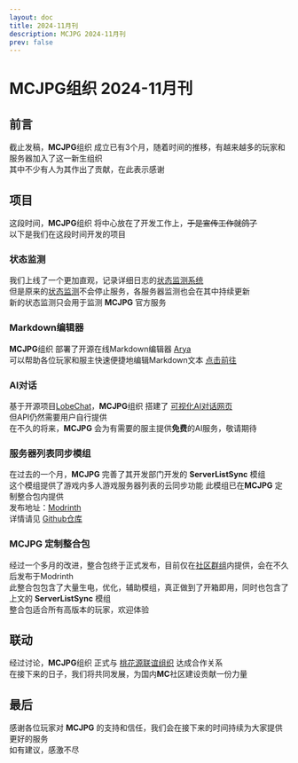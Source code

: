 ```yaml
---
layout: doc
title: 2024-11月刊
description: MCJPG 2024-11月刊
prev: false
---
```

# MCJPG组织 2024-11月刊

## 前言

截止发稿，**MCJPG**组织 成立已有3个月，随着时间的推移，有越来越多的玩家和服务器加入了这一新生组织  
其中不少有人为其作出了贡献，在此表示感谢

## 项目

这段时间，**MCJPG**组织 将中心放在了开发工作上，~~于是宣传工作就鸽了~~  
以下是我们在这段时间开发的项目

### 状态监测

我们上线了一个更加直观，记录详细日志的[状态监测系统](https://bstatus.mcjpg.org/)  
但是原来的[状态监测](https://status.mcjpg.org/)不会停止服务，各服务器监测也会在其中持续更新  
新的状态监测只会用于监测 **MCJPG** 官方服务

### Markdown编辑器

**MCJPG**组织 部署了开源在线Markdown编辑器 [Arya](https://github.com/nicejade/markdown-online-editor)  
可以帮助各位玩家和服主快速便捷地编辑Markdown文本
[点击前往](https://editor.mcjpg.org)

### AI对话

基于开源项目[LobeChat](https://github.com/lobehub/lobe-chat)，**MCJPG**组织 搭建了 [可视化AI对话网页](https://chat.mcjpg.org/)  
但API仍然需要用户自行提供  
在不久的将来，**MCJPG** 会为有需要的服主提供**免费**的AI服务，敬请期待

### 服务器列表同步模组

在过去的一个月，**MCJPG** 完善了其开发部门开发的 **ServerListSync** 模组  
这个模组提供了游戏内多人游戏服务器列表的云同步功能
此模组已在**MCJPG** 定制整合包内提供  
发布地址：[Modrinth](https://modrinth.com/mod/serverlistsync)  
详情请见 [Github仓库](https://github.com/MineJPGcraft/ServerListSync)

### MCJPG 定制整合包

经过一个多月的改进，整合包终于正式发布，目前仅在[社区群组](https://qm.qq.com/q/bAZle5ABzy)内提供，会在不久后发布于Modrinth  
此整合包包含了大量生电，优化，辅助模组，真正做到了开箱即用，同时也包含了上文的 **ServerListSync** 模组  
整合包适合所有高版本的玩家，欢迎体验

## 联动

经过讨论，**MCJPG**组织 正式与 [桃花源联谊组织](http://qm.qq.com/cgi-bin/qm/qr?_wv=1027&k=_f6OAfAbCuyIbiny20DsPSd33-Zx-hRU&authKey=6kJlwUInU9ZPwU2SureaIgMLq%2FMMHWB0FsBbai5qdoch8uk%2BxPBp4cMOg2evXWXy&noverify=0&group_code=415027991) 达成合作关系  
在接下来的日子，我们将共同发展，为国内**MC**社区建设贡献一份力量

## 最后

感谢各位玩家对 **MCJPG** 的支持和信任，我们会在接下来的时间持续为大家提供更好的服务  
如有建议，感激不尽
